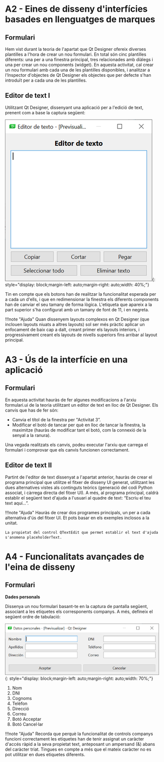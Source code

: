 # A2 - Eines de disseny d'interfícies basades en llenguatges de marques

## Formulari 

Hem vist durant la teoria de l'apartat que Qt Designer ofereix diverses plantilles a l'hora de crear un nou formulari. En total són cinc plantilles diferents: una per a una finestra principal, tres relacionades amb diàlegs i una per crear un nou components (widget).
En aquesta activitat, cal crear un nou formulari amb cada una de les plantilles disponibles, i analitzar a l'Inspector d'objectes de Qt Designer els objectes que per defecte s'han introduït per a cada una de les plantilles.

## Editor de text I

Utilitzant Qt Designer, dissenyant una aplicació per a l'edició de text, prenent com a base la captura següent:

![editor](images/editor.png){: style="display: block;margin-left: auto;margin-right: auto;width: 40%;"}

Tin en compte que els botons han de realitzar la funcionalitat esperada per a cada un d'ells, i que en redimensionar la finestra els diferents components han de canviar el seu tamany de forma lògica.
L'etiqueta que apareix a la part superior s'ha configurat amb un tamany de font de 11, i en negreta.

!!!note "Ajuda"
    Quan dissenyem layouts complexos en Qt Designer (que inclouen layouts niuats a altres layouts) sol ser més pràctic aplicar un enfocament de baix cap a dalt, creant primer els layouts interiors, i progressivament creant els layouts de nivells superiors fins arribar al layout principal.

# A3 - Ús de la interfície en una aplicació

## Formulari

En aquesta activitat hauràs de fer algunes modificacions a l'arxiu formulari.ui de la teoria utilitzant un editor de text en lloc de Qt Designer. Els canvis que has de fer són:

- Canvia el títol de la finestra per "Activitat 3”.
- Modificar el botó de tancar per què en lloc de tancar la finestra, la maximitze (hauràs de modificar tant el botó, com la connexió de la senyal a la ranura).
  
Una vegada realitzats els canvis, podeu executar l'arxiu que carrega el formulari i comprovar que els canvis funcionen correctament.

## Editor de text II

Partint de l'editor de text dissenyat a l'apartat anterior, hauràs de crear el programa principal que utilitze el fitxer de disseny UI generat, utilitzant les dues alternatives vistes als continguts teòrics (generació del codi Python associat, i càrrega directa del fitxer UI).
A més, al programa principal, caldrà establir el següent text d'ajuda a l'usuari al quadre de text: “Escriu el teu text aquí…”.

!!!note "Ajuda"
    Hauràs de crear dos programes principals, un per a cada alternativa d'ús del fitxer UI. Et pots basar en els exemples inclosos a la unitat.

    La propietat del control QTextEdit que permet establir el text d'ajuda s'anomena placeholderText.

# A4 - Funcionalitats avançades de l'eina de disseny

## Formulari

**Dades personals**

Dissenya un nou formulari basant-te en la captura de pantalla següent, associant a les etiquetes els corresponents companys. A més, defineix el següent ordre de tabulació:

![formulari](images/formulari.png){: style="display: block;margin-left: auto;margin-right: auto;width: 70%;"}

1. Nom
2. DNI
3. Cognoms
4. Telèfon
5. Direcció
6. Correu
7. Botó Acceptar
8. Botó Cancel·lar

!!!note "Ajuda"
    Recorda que perquè la funcionalitat de controls companys funcioni correctament les etiquetes han de tenir assignat un caràcter d'accés ràpid a la seva propietat text, anteposant un ampersand (&) abans del caràcter triat. Tingues en compte a més que el mateix caràcter no es pot utilitzar en dues etiquetes diferents.